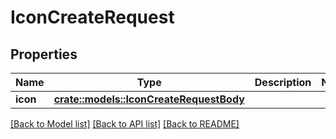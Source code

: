 # IconCreateRequest

## Properties

Name | Type | Description | Notes
------------ | ------------- | ------------- | -------------
**icon** | [**crate::models::IconCreateRequestBody**](IconCreateRequestBody.md) |  | 

[[Back to Model list]](../README.md#documentation-for-models) [[Back to API list]](../README.md#documentation-for-api-endpoints) [[Back to README]](../README.md)


